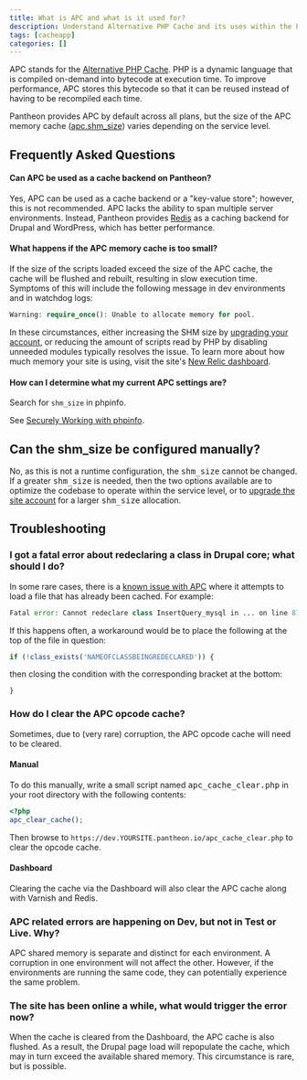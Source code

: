 ```yaml
---
title: What is APC and what is it used for?
description: Understand Alternative PHP Cache and its uses within the Pantheon Website Management Platform workflow.
tags: [cacheapp]
categories: []
---
```

APC stands for the [Alternative PHP Cache](https://secure.php.net/manual/en/book.apc.php "Alternative PHP Cache manual on php.net"). PHP is a dynamic language that is compiled on-demand into bytecode at execution time. To improve performance, APC stores this bytecode so that it can be reused instead of having to be recompiled each time.

Pantheon provides APC by default across all plans, but the size of the APC memory cache ([apc.shm\_size](https://secure.php.net/manual/en/apc.configuration.php#ini.apc.shm-size "apc.shm\_size reference")) varies depending on the service level.

## Frequently Asked Questions

#### Can APC be used as a cache backend on Pantheon?

Yes, APC can be used as a cache backend or a "key-value store"; however, this is not recommended. APC lacks the ability to span multiple server environments. Instead, Pantheon provides [Redis](/docs/redis/) as a caching backend for Drupal and WordPress, which has better performance.


#### What happens if the APC memory cache is too small?

If the size of the scripts loaded exceed the size of the APC cache, the cache will be flushed and rebuilt, resulting in slow execution time. Symptoms of this will include the following message in dev environments and in watchdog logs:

```php
Warning: require_once(): Unable to allocate memory for pool.
```
In these circumstances, either increasing the SHM size by [upgrading your account](https://www.pantheon.io/pricing "Pantheon Pricing"), or reducing the amount of scripts read by PHP by disabling unneeded modules typically resolves the issue. To learn more about how much memory your site is using, visit the site's [New Relic dashboard](/docs/new-relic).

#### How can I determine what my current APC settings are?

Search for `shm_size` in phpinfo.

See [Securely Working with phpinfo](/docs/phpinfo).


## Can the shm_size be configured manually?

No, as this is not a runtime configuration, the <tt>shm_size</tt> cannot be changed. If a greater <tt>shm_size</tt> is needed, then the two options available are to optimize the codebase to operate within the service level, or to [upgrade the site account](https://www.pantheon.io/pricing "Pantheon Pricing") for a larger <tt>shm_size</tt> allocation.

## Troubleshooting

### I got a fatal error about redeclaring a class in Drupal core; what should I do?

In some rare cases, there is a [known issue with APC](https://www.drupal.org/node/838744 "Opcode (APC) and drupal autoloader") where it attempts to load a file that has already been cached. For example:

```php
Fatal error: Cannot redeclare class InsertQuery_mysql in ... on line 87
```
If this happens often, a workaround would be to place the following at the top of the file in question:

```php
if (!class_exists('NAMEOFCLASSBEINGREDECLARED')) {
```
then closing the condition with the corresponding bracket at the bottom:

```
}
```


### How do I clear the APC opcode cache?

Sometimes, due to (very rare) corruption, the APC opcode cache will need to be cleared.

#### Manual

To do this manually, write a small script named <tt>apc_cache_clear.php</tt> in your root directory with the following contents:

```php
<?php
apc_clear_cache();
```
Then browse to `https://dev.YOURSITE.pantheon.io/apc_cache_clear.php` to clear the opcode cache.</yoursite>

#### Dashboard

Clearing the cache via the Dashboard will also clear the APC cache along with Varnish and Redis.

### APC related errors are happening on Dev, but not in Test or Live. Why?

APC shared memory is separate and distinct for each environment. A corruption in one environment will not affect the other. However, if the environments are running the same code, they can potentially experience the same problem.

### The site has been online a while, what would trigger the error now?

When the cache is cleared from the Dashboard, the APC cache is also flushed. As a result, the Drupal page load will repopulate the cache, which may in turn exceed the available shared memory. This circumstance is rare, but is possible.
